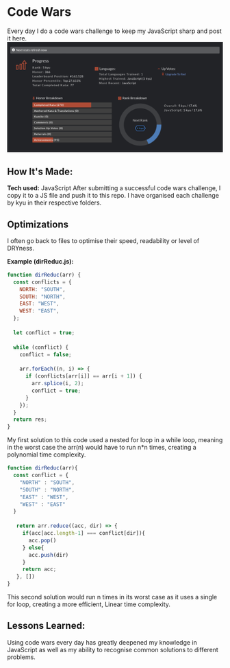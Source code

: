 # Code Wars
Every day I do a code wars challenge to keep my JavaScript sharp and post it here.
![My Codewars Profile](/assets/code-wars-profile.png)

## How It's Made:
**Tech used:** JavaScript
After submitting a successful code wars challenge, I copy it to a JS file and push it to this repo. I have organised each challenge by kyu in their respective folders.

## Optimizations
I often go back to files to optimise their speed, readability or level of DRYness.

**Example (dirReduc.js):**

```javascript
function dirReduc(arr) {
  const conflicts = {
    NORTH: "SOUTH",
    SOUTH: "NORTH",
    EAST: "WEST",
    WEST: "EAST",
  };

  let conflict = true;

  while (conflict) {
    conflict = false;

    arr.forEach((n, i) => {
      if (conflicts[arr[i]] == arr[i + 1]) {
        arr.splice(i, 2);
        conflict = true;
      }
    });
  }
  return res;
}
```
My first solution to this code used a nested for loop in a while loop, meaning in the worst case the arr(n) would have to run n*n times, creating a polynomial time complexity.

```javascript
function dirReduc(arr){
  const conflict = {
    "NORTH" : "SOUTH", 
    "SOUTH" : "NORTH", 
    "EAST" : "WEST", 
    "WEST" : "EAST"
  }
  
   return arr.reduce((acc, dir) => {
     if(acc[acc.length-1] === conflict[dir]){
       acc.pop()
     } else{
       acc.push(dir)
     }
     return acc;
   }, [])
}
```
This second solution would run n times in its worst case as it uses a single for loop, creating a more efficient, Linear time complexity.

## Lessons Learned: 
Using code wars every day has greatly deepened my knowledge in JavaScript as well as my ability to recognise common solutions to different problems.